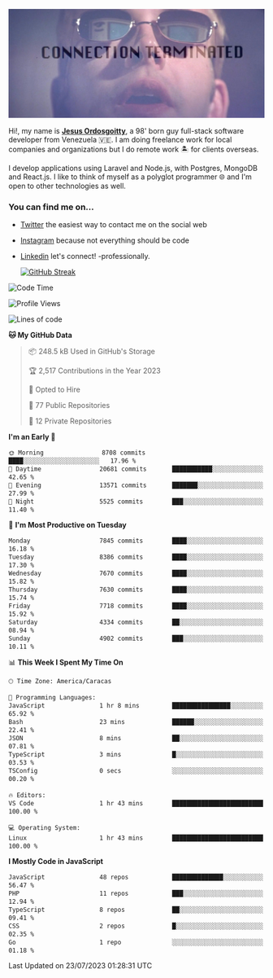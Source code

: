 ![hackers movie reference](./disconnected.jpg)

Hi!, my name is [**Jesus Ordosgoitty**](https://jodaz.xyz), a 98' born guy full-stack software developer from Venezuela 🇻🇪. I am doing freelance work for local companies and organizations but I do remote work 🏝️ for clients overseas. 

I develop applications using Laravel and Node.js, with Postgres, MongoDB and React.js. I like to think of myself as a polyglot programmer 🌐 and I'm open to other technologies as well.

### You can find me on...

- [Twitter](https://twitter.com/jodaz_) the easiest way to contact me on the social web
- [Instagram](https://instagram.com/jodaz_) because not everything should be code
- [Linkedin](https://linkedin.com/in/jodaz) let's connect! -professionally.


    [![GitHub Streak](https://streak-stats.demolab.com?user=jodaz&theme=tokyonight)](https://git.io/streak-stats)

<!--START_SECTION:waka-->
![Code Time](http://img.shields.io/badge/Code%20Time-4%2C106%20hrs%2012%20mins-blue)

![Profile Views](http://img.shields.io/badge/Profile%20Views-0-blue)

![Lines of code](https://img.shields.io/badge/From%20Hello%20World%20I%27ve%20Written-87.1%20million%20lines%20of%20code-blue)

**🐱 My GitHub Data** 

> 📦 248.5 kB Used in GitHub's Storage 
 > 
> 🏆 2,517 Contributions in the Year 2023
 > 
> 💼 Opted to Hire
 > 
> 📜 77 Public Repositories 
 > 
> 🔑 12 Private Repositories 
 > 
**I'm an Early 🐤** 

```text
🌞 Morning                8708 commits        ████░░░░░░░░░░░░░░░░░░░░░   17.96 % 
🌆 Daytime                20681 commits       ███████████░░░░░░░░░░░░░░   42.65 % 
🌃 Evening                13571 commits       ███████░░░░░░░░░░░░░░░░░░   27.99 % 
🌙 Night                  5525 commits        ███░░░░░░░░░░░░░░░░░░░░░░   11.40 % 
```
📅 **I'm Most Productive on Tuesday** 

```text
Monday                   7845 commits        ████░░░░░░░░░░░░░░░░░░░░░   16.18 % 
Tuesday                  8386 commits        ████░░░░░░░░░░░░░░░░░░░░░   17.30 % 
Wednesday                7670 commits        ████░░░░░░░░░░░░░░░░░░░░░   15.82 % 
Thursday                 7630 commits        ████░░░░░░░░░░░░░░░░░░░░░   15.74 % 
Friday                   7718 commits        ████░░░░░░░░░░░░░░░░░░░░░   15.92 % 
Saturday                 4334 commits        ██░░░░░░░░░░░░░░░░░░░░░░░   08.94 % 
Sunday                   4902 commits        ███░░░░░░░░░░░░░░░░░░░░░░   10.11 % 
```


📊 **This Week I Spent My Time On** 

```text
🕑︎ Time Zone: America/Caracas

💬 Programming Languages: 
JavaScript               1 hr 8 mins         ████████████████░░░░░░░░░   65.92 % 
Bash                     23 mins             ██████░░░░░░░░░░░░░░░░░░░   22.41 % 
JSON                     8 mins              ██░░░░░░░░░░░░░░░░░░░░░░░   07.81 % 
TypeScript               3 mins              █░░░░░░░░░░░░░░░░░░░░░░░░   03.53 % 
TSConfig                 0 secs              ░░░░░░░░░░░░░░░░░░░░░░░░░   00.20 % 

🔥 Editors: 
VS Code                  1 hr 43 mins        █████████████████████████   100.00 % 

💻 Operating System: 
Linux                    1 hr 43 mins        █████████████████████████   100.00 % 
```

**I Mostly Code in JavaScript** 

```text
JavaScript               48 repos            ██████████████░░░░░░░░░░░   56.47 % 
PHP                      11 repos            ███░░░░░░░░░░░░░░░░░░░░░░   12.94 % 
TypeScript               8 repos             ██░░░░░░░░░░░░░░░░░░░░░░░   09.41 % 
CSS                      2 repos             █░░░░░░░░░░░░░░░░░░░░░░░░   02.35 % 
Go                       1 repo              ░░░░░░░░░░░░░░░░░░░░░░░░░   01.18 % 
```




 Last Updated on 23/07/2023 01:28:31 UTC
<!--END_SECTION:waka-->
